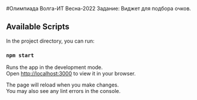 
#Олимпиада Волга-ИТ Весна-2022
Задание: Виджет для подбора очков.

## Available Scripts

In the project directory, you can run:

### `npm start`

Runs the app in the development mode.\
Open [http://localhost:3000](http://localhost:3000) to view it in your browser.

The page will reload when you make changes.\
You may also see any lint errors in the console.


